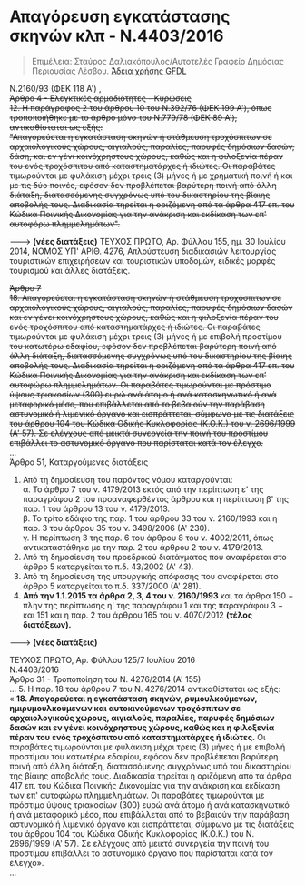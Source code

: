 # Απαγόρευση εγκατάστασης σκηνών κλπ -  Ν.4403/2016

>Επιμέλεια: Σταύρος Δαλιακόπουλος/Αυτοτελές Γραφείο Δημόσιας Περιουσίας Λέσβου. [Άδεια χρήσης GFDL](http://www.gnu.org/licenses/fdl.html)

Ν.2160/93 (ΦΕΚ 118 Α') ,  
~~Άρθρο 4 - Ελεγκτικές αρμοδιότητες - Κυρώσεις  
12\. Η παράγραφος 2 του άρθρου 10 του Ν.392/76 (ΦΕΚ 199 Α'), όπως τροποποιήθηκε με το άρθρο μόνο του Ν.779/78 (ΦΕΚ 89 Α'), αντικαθίσταται ως εξής:  
"Απαγορεύεται η εγκατάσταση σκηνών ή στάθμευση τροχόσπιτων σε αρχαιολογικούς χώρους, αιγιαλούς, παραλίες, παρυφές δημόσιων δασών, δάση, και εν γένι κοινόχρηστους χώρους, καθώς και η φιλοξενία πέραν του ενός τροχόσπιτου από καταστηματάρχες ή ιδιώτες. Οι παραβάτες τιμωρούνται με φυλάκιση μέχρι τρεις (3) μήνες ή με χρηματική ποινή ή και με τις δύο ποινές, εφόσον δεν προβλέπεται βαρύτερη ποινή από άλλη διάταξη, διατασσόμενης συγχρόνως υπό του δικαστηρίου της βίαιης αποβολής τους. Διαδικασία τηρείται η οριζόμενη από τα άρθρα 417 επ. του Κώδικα Ποινικής Δικονομίας για την ανάκριση και εκδίκαση των επ' αυτοφόρω πλημμελημάτων".~~

---> **(νέες διατάξεις)** ΤΕΥΧΟΣ ΠΡΩΤΟ, Αρ. Φύλλου 155, ημ. 30 Ιουλίου 2014, ΝΟΜΟΣ ΥΠ' ΑΡΙΘ. 4276, Απλούστευση διαδικασιών λειτουργίας τουριστικών επιχειρήσεων και τουριστικών υποδομών, ειδικές μορφές τουρισμού και άλλες διατάξεις.

~~Άρθρο 7  
18. Απαγορεύεται η εγκατάσταση σκηνών ή στάθμευση τροχόσπιτων σε αρχαιολογικούς χώρους, αιγιαλούς, παραλίες, παρυφές δημόσιων δασών και εν γένει κοινόχρηστους χώρους, καθώς και η φιλοξενία πέραν του ενός τροχόσπιτου από καταστηματάρχες ή ιδιώτες. Οι παραβάτες τιμωρούνται με φυλάκιση μέχρι τρεις (3) μήνες ή με επιβολή προστίμου του κατωτέρω εδαφίου, εφόσον δεν προβλέπεται βαρύτερη ποινή από άλλη διάταξη, διατασσόμενης συγχρόνως υπό του δικαστηρίου της βίαιης αποβολής τους. Διαδικασία τηρείται η οριζόμενη από τα άρθρα 417 επ. του Κώδικα Ποινικής Δικονομίας για την ανάκριση και εκδίκαση των επ’ αυτοφώρω πλημμελημάτων. Οι παραβάτες τιμωρούνται με πρόστιμο ύψους τριακοσίων (300) ευρώ ανά άτομο ή ανά κατασκηνωτικό ή ανά μεταφορικό μέσο, που επιβάλλεται από το βεβαιούν την παράβαση αστυνομικό ή λιμενικό όργανο και εισπράττεται, σύμφωνα με τις διατάξεις του άρθρου 104 του Κώδικα Οδικής Κυκλοφορίας (Κ.Ο.Κ.) του ν. 2696/1999 (Α' 57). Σε ελέγχους από μεικτά συνεργεία την ποινή του προστίμου επιβάλλει το αστυνομικό όργανο που παρίσταται κατά τον έλεγχο.~~  
...  
Άρθρο 51, Καταργούμενες διατάξεις  
1. Από τη δημοσίευση του παρόντος νόμου καταργούνται:  
α. Το άρθρο 7 του ν. 4179/2013 εκτός από την περίπτωση ε' της παραγράφου 2 του προαναφερθέντος άρθρου και η περίπτωση β' της παρ. 1 του άρθρου 13 του ν. 4179/2013.  
β. Το τρίτο εδάφιο της παρ. 1 του άρθρου 33 του ν. 2160/1993 και η παρ. 3 του άρθρου 35 του ν. 3498/2006 (Α' 230).  
γ. Η περίπτωση 3 της παρ. 6 του άρθρου 8 του ν. 4002/2011, όπως αντικαταστάθηκε με την παρ. 2 του άρθρου 2 του ν. 4179/2013.  
2. Από τη δημοσίευση του προεδρικού διατάγματος που αναφέρεται στο άρθρο 5 καταργείται το π.δ. 43/2002 (Α' 43).  
3. Από τη δημοσίευση της υπουργικής απόφασης που αναφέρεται στο άρθρο 5 καταργείται το π.δ. 337/2000 (Α' 281).  
4. **Από την 1.1.2015 τα άρθρα 2, 3, 4 του ν. 2160/1993** και τα άρθρα 150 − πλην της περίπτωσης η' της παραγράφου 1 και της παραγράφου 3 − και 151 και η παρ. 2 του άρθρου 165 του ν. 4070/2012 **(τέλος διατάξεων).**  

---> **(νέες διατάξεις)**
 
ΤΕΥΧΟΣ ΠΡΩΤΟ, Αρ. Φύλλου 125/7 Ιουλίου 2016  
Ν.4403/2016  
Άρθρο 31 - Τροποποίηση του Ν. 4276/2014 (Α' 155)  
...
5. Η παρ. 18 του άρθρου 7 του Ν. 4276/2014 αντικαθίσταται ως εξής:  
« **18\. Απαγορεύεται η εγκατάσταση σκηνών, ρυμουλκούμενων, ημιρυμουλκούμενων και αυτοκινούμενων τροχόσπιτων σε αρχαιολογικούς χώρους, αιγιαλούς, παραλίες, παρυφές δημόσιων δασών και εν γένει κοινόχρηστους χώρους, καθώς και η φιλοξενία πέραν του ενός τροχόσπιτου από καταστηματάρχες ή ιδιώτες.** Οι παραβάτες τιμωρούνται με φυλάκιση μέχρι τρεις (3) μήνες ή με επιβολή προστίμου του κατωτέρω εδαφίου, εφόσον δεν προβλέπεται βαρύτερη ποινή από άλλη διάταξη, διατασσόμενης συγχρόνως υπό του δικαστηρίου της βίαιης αποβολής τους. Διαδικασία τηρείται η οριζόμενη από τα άρθρα 417 επ. του Κώδικα Ποινικής Δικονομίας για την ανάκριση και εκδίκαση των επ' αυτοφώρω πλημμελημάτων. Οι παραβάτες τιμωρούνται με πρόστιμο ύψους τριακοσίων (300) ευρώ ανά άτομο ή ανά κατασκηνωτικό ή ανά μεταφορικό μέσο, που επιβάλλεται από το βεβαιούν την παράβαση αστυνομικό ή λιμενικό όργανο και εισπράττεται, σύμφωνα με τις διατάξεις του άρθρου 104 του Κώδικα Οδικής Κυκλοφορίας (Κ.Ο.Κ.) του Ν. 2696/1999 (Α' 57). Σε ελέγχους από μεικτά συνεργεία την ποινή του προστίμου επιβάλλει το αστυνομικό όργανο που παρίσταται κατά τον έλεγχο».  
...
